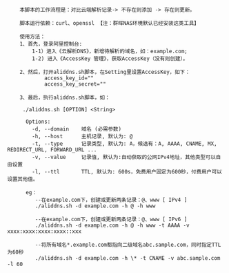 
    
        本脚本的工作流程是：对比云端解析记录-> 不存在则添加 -> 存在则更新。
        
        脚本运行依赖：curl、openssl 【注：群晖NAS环境默认已经安装这类工具】
        
        使用方法：
        1、首先，登录阿里控制台:
            1-1）进入《云解析DNS》，新增待解析的域名，如：example.com;
            1-2) 进入《AccessKey 管理》，获取AccessKey（没有则创建）。
            
        2、然后，打开aliddns.sh脚本，在Setting里设置AccessKey，如下：
                access_key_id=""
                access_key_secret=""
                
        3、最后，执行aliddns.sh脚本，如：
        
         ./aliddns.sh [OPTION] <String>
         
          Options:
            -d, --domain    域名 (必需参数)
            -h, --host      主机记录, 默认为: @
            -t, --type      记录类型, 默认为: A，候选有：A, AAAA, CNAME, MX, REDIRECT_URL, FORWARD_URL ...
            -v, --value     记录值, 默认为:自动获取的公网IPv4地址，其他类型可以自由设置
            -l, --ttl       TTL, 默认为: 600s，免费用户固定为600秒，付费用户可以设置其他值。
        
          eg：
             --在example.com下，创建或更新两条记录：@、www [ IPv4 ]
             ./aliddns.sh -d example.com -h @ -h www
             
             --在example.com下，创建或更新两条记录：@、www [ IPv6 ]
             ./aliddns.sh -d example.com -h @ -h www -t AAAA -v xxxx:xxxx:xxxx:xxxx::xxx
           
             --将所有域名*.example.com都指向二级域名abc.sample.com，同时指定TTL为60秒
             ./aliddns.sh -d example.com -h \* -t CNAME -v abc.sample.com -l 60
           
